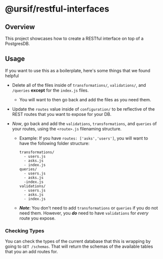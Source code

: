 # @ursif/restful-interfaces

## Overview

This project showcases how to create a RESTful interface on top of a PostgresDB.

## Usage

If you want to use this as a boilerplate, here's some things that we found
helpful

- Delete all of the files inside of `transformations/`, `validations/`, and
  `/queries` **except** for the `index.js` files.

  - You will want to then go back and add the files as you need them.

- Update the `routes` value inside of `configuration/` to be reflective of the
  REST routes that you want to expose for your DB.

- _Now_, go back and add the `validations`, `transformations`, and `queries` of
  your routes, using the `<route>.js` filenaming structure.

  - Example: If you have `routes: ['asks','users']`, you will want to have the
    following folder structure:

    ```
    transformations/
      - users.js
      - asks.js
      - index.js
    queries/
      - users.js
      - asks.js
      -index.js
    validations/
      - users.js
      - asks.js
      - index.js
    ```

  - _**Note**_: You don't need to add `transformations` or `queries` if you do
    not need them. However, you _**do**_ need to have `validations` for _every_
    route you expose.

### Checking Types

You can check the types of the current database that this is wrapping by going
to `GET /schemas`. That will return the schemas of the available tables that you
an add routes for.
